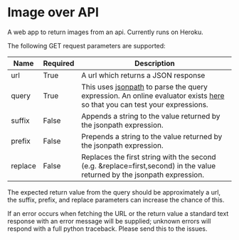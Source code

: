 # Image over API
A web app to return images from an api.
Currently runs on Heroku.

The following GET request parameters are supported:

| Name    | Required | Description                                                                                                                                                                                           |
|---------|----------|-------------------------------------------------------------------------------------------------------------------------------------------------------------------------------------------------------|
| url     | True     | A url which returns a JSON response                                                                                                                                                                   |
| query   | True     | This uses [jsonpath](https://github.com/kennknowles/python-jsonpath-rw) to parse the query expression. An online evaluator exists [here](http://jsonpath.com/) so that you can test your expressions. |
| suffix  | False    | Appends a string to the value returned by the jsonpath expression.                                                                                                                                    |
| prefix  | False    | Prepends a string to the value returned by the jsonpath expression.                                                                                                                                   |
| replace | False    | Replaces the first string with the second (e.g. &replace=first,second) in the value returned by the jsonpath expression.                                                                              |

The expected return value from the query should be approximately a url, the suffix, prefix, and replace parameters can increase the chance of this.

If an error occurs when fetching the URL or the return value a standard text response with an error message will be supplied; unknown errors will respond with a full python traceback. 
Please send this to the issues.
